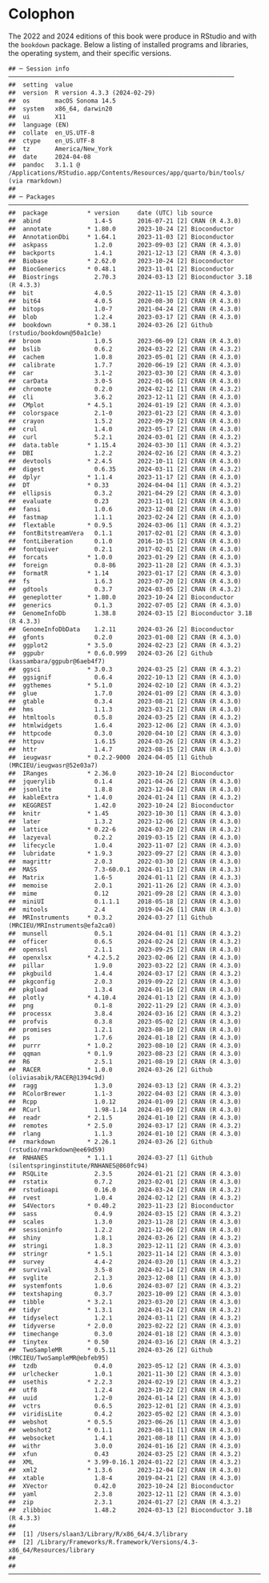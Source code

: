 # Colophon





The 2022 and 2024 editions of this book were produce in RStudio and with the `bookdown` package. Below a listing of installed programs and libraries, the operating system, and their specific versions.


```
## ─ Session info ───────────────────────────────────────────────────────────────
##  setting  value
##  version  R version 4.3.3 (2024-02-29)
##  os       macOS Sonoma 14.5
##  system   x86_64, darwin20
##  ui       X11
##  language (EN)
##  collate  en_US.UTF-8
##  ctype    en_US.UTF-8
##  tz       America/New_York
##  date     2024-04-08
##  pandoc   3.1.1 @ /Applications/RStudio.app/Contents/Resources/app/quarto/bin/tools/ (via rmarkdown)
## 
## ─ Packages ───────────────────────────────────────────────────────────────────
##  package           * version     date (UTC) lib source
##  abind               1.4-5       2016-07-21 [2] CRAN (R 4.3.0)
##  annotate          * 1.80.0      2023-10-24 [2] Bioconductor
##  AnnotationDbi     * 1.64.1      2023-11-03 [2] Bioconductor
##  askpass             1.2.0       2023-09-03 [2] CRAN (R 4.3.0)
##  backports           1.4.1       2021-12-13 [2] CRAN (R 4.3.0)
##  Biobase           * 2.62.0      2023-10-24 [2] Bioconductor
##  BiocGenerics      * 0.48.1      2023-11-01 [2] Bioconductor
##  Biostrings          2.70.3      2024-03-13 [2] Bioconductor 3.18 (R 4.3.3)
##  bit                 4.0.5       2022-11-15 [2] CRAN (R 4.3.0)
##  bit64               4.0.5       2020-08-30 [2] CRAN (R 4.3.0)
##  bitops              1.0-7       2021-04-24 [2] CRAN (R 4.3.0)
##  blob                1.2.4       2023-03-17 [2] CRAN (R 4.3.0)
##  bookdown          * 0.38.1      2024-03-26 [2] Github (rstudio/bookdown@50a1c1e)
##  broom               1.0.5       2023-06-09 [2] CRAN (R 4.3.0)
##  bslib               0.6.2       2024-03-22 [2] CRAN (R 4.3.2)
##  cachem              1.0.8       2023-05-01 [2] CRAN (R 4.3.0)
##  calibrate           1.7.7       2020-06-19 [2] CRAN (R 4.3.0)
##  car                 3.1-2       2023-03-30 [2] CRAN (R 4.3.0)
##  carData             3.0-5       2022-01-06 [2] CRAN (R 4.3.0)
##  chromote            0.2.0       2024-02-12 [1] CRAN (R 4.3.2)
##  cli                 3.6.2       2023-12-11 [2] CRAN (R 4.3.0)
##  CMplot            * 4.5.1       2024-01-19 [2] CRAN (R 4.3.0)
##  colorspace          2.1-0       2023-01-23 [2] CRAN (R 4.3.0)
##  crayon              1.5.2       2022-09-29 [2] CRAN (R 4.3.0)
##  crul                1.4.0       2023-05-17 [2] CRAN (R 4.3.0)
##  curl                5.2.1       2024-03-01 [2] CRAN (R 4.3.2)
##  data.table        * 1.15.4      2024-03-30 [1] CRAN (R 4.3.2)
##  DBI                 1.2.2       2024-02-16 [2] CRAN (R 4.3.2)
##  devtools          * 2.4.5       2022-10-11 [2] CRAN (R 4.3.0)
##  digest              0.6.35      2024-03-11 [2] CRAN (R 4.3.2)
##  dplyr             * 1.1.4       2023-11-17 [2] CRAN (R 4.3.0)
##  DT                * 0.33        2024-04-04 [1] CRAN (R 4.3.2)
##  ellipsis            0.3.2       2021-04-29 [2] CRAN (R 4.3.0)
##  evaluate            0.23        2023-11-01 [2] CRAN (R 4.3.0)
##  fansi               1.0.6       2023-12-08 [2] CRAN (R 4.3.0)
##  fastmap             1.1.1       2023-02-24 [2] CRAN (R 4.3.0)
##  flextable         * 0.9.5       2024-03-06 [1] CRAN (R 4.3.2)
##  fontBitstreamVera   0.1.1       2017-02-01 [2] CRAN (R 4.3.0)
##  fontLiberation      0.1.0       2016-10-15 [2] CRAN (R 4.3.0)
##  fontquiver          0.2.1       2017-02-01 [2] CRAN (R 4.3.0)
##  forcats           * 1.0.0       2023-01-29 [2] CRAN (R 4.3.0)
##  foreign             0.8-86      2023-11-28 [2] CRAN (R 4.3.3)
##  formatR           * 1.14        2023-01-17 [2] CRAN (R 4.3.0)
##  fs                  1.6.3       2023-07-20 [2] CRAN (R 4.3.0)
##  gdtools             0.3.7       2024-03-05 [2] CRAN (R 4.3.2)
##  geneplotter       * 1.80.0      2023-10-24 [2] Bioconductor
##  generics            0.1.3       2022-07-05 [2] CRAN (R 4.3.0)
##  GenomeInfoDb        1.38.8      2024-03-15 [2] Bioconductor 3.18 (R 4.3.3)
##  GenomeInfoDbData    1.2.11      2024-03-26 [2] Bioconductor
##  gfonts              0.2.0       2023-01-08 [2] CRAN (R 4.3.0)
##  ggplot2           * 3.5.0       2024-02-23 [2] CRAN (R 4.3.2)
##  ggpubr            * 0.6.0.999   2024-03-26 [2] Github (kassambara/ggpubr@6aeb4f7)
##  ggsci             * 3.0.3       2024-03-25 [2] CRAN (R 4.3.2)
##  ggsignif            0.6.4       2022-10-13 [2] CRAN (R 4.3.0)
##  ggthemes          * 5.1.0       2024-02-10 [2] CRAN (R 4.3.2)
##  glue                1.7.0       2024-01-09 [2] CRAN (R 4.3.0)
##  gtable              0.3.4       2023-08-21 [2] CRAN (R 4.3.0)
##  hms                 1.1.3       2023-03-21 [2] CRAN (R 4.3.0)
##  htmltools           0.5.8       2024-03-25 [2] CRAN (R 4.3.2)
##  htmlwidgets         1.6.4       2023-12-06 [2] CRAN (R 4.3.0)
##  httpcode            0.3.0       2020-04-10 [2] CRAN (R 4.3.0)
##  httpuv              1.6.15      2024-03-26 [2] CRAN (R 4.3.2)
##  httr                1.4.7       2023-08-15 [2] CRAN (R 4.3.0)
##  ieugwasr          * 0.2.2-9000  2024-04-05 [1] Github (MRCIEU/ieugwasr@52e03a7)
##  IRanges           * 2.36.0      2023-10-24 [2] Bioconductor
##  jquerylib           0.1.4       2021-04-26 [2] CRAN (R 4.3.0)
##  jsonlite            1.8.8       2023-12-04 [2] CRAN (R 4.3.0)
##  kableExtra        * 1.4.0       2024-01-24 [1] CRAN (R 4.3.2)
##  KEGGREST            1.42.0      2023-10-24 [2] Bioconductor
##  knitr             * 1.45        2023-10-30 [1] CRAN (R 4.3.0)
##  later               1.3.2       2023-12-06 [2] CRAN (R 4.3.0)
##  lattice           * 0.22-6      2024-03-20 [2] CRAN (R 4.3.2)
##  lazyeval            0.2.2       2019-03-15 [2] CRAN (R 4.3.0)
##  lifecycle           1.0.4       2023-11-07 [2] CRAN (R 4.3.0)
##  lubridate         * 1.9.3       2023-09-27 [2] CRAN (R 4.3.0)
##  magrittr            2.0.3       2022-03-30 [2] CRAN (R 4.3.0)
##  MASS                7.3-60.0.1  2024-01-13 [2] CRAN (R 4.3.3)
##  Matrix              1.6-5       2024-01-11 [2] CRAN (R 4.3.3)
##  memoise             2.0.1       2021-11-26 [2] CRAN (R 4.3.0)
##  mime                0.12        2021-09-28 [2] CRAN (R 4.3.0)
##  miniUI              0.1.1.1     2018-05-18 [2] CRAN (R 4.3.0)
##  mitools             2.4         2019-04-26 [1] CRAN (R 4.3.0)
##  MRInstruments     * 0.3.2       2024-03-27 [1] Github (MRCIEU/MRInstruments@efa2ca0)
##  munsell             0.5.1       2024-04-01 [1] CRAN (R 4.3.2)
##  officer             0.6.5       2024-02-24 [2] CRAN (R 4.3.2)
##  openssl             2.1.1       2023-09-25 [2] CRAN (R 4.3.0)
##  openxlsx          * 4.2.5.2     2023-02-06 [2] CRAN (R 4.3.0)
##  pillar              1.9.0       2023-03-22 [2] CRAN (R 4.3.0)
##  pkgbuild            1.4.4       2024-03-17 [2] CRAN (R 4.3.2)
##  pkgconfig           2.0.3       2019-09-22 [2] CRAN (R 4.3.0)
##  pkgload             1.3.4       2024-01-16 [2] CRAN (R 4.3.0)
##  plotly            * 4.10.4      2024-01-13 [2] CRAN (R 4.3.0)
##  png                 0.1-8       2022-11-29 [2] CRAN (R 4.3.0)
##  processx            3.8.4       2024-03-16 [2] CRAN (R 4.3.2)
##  profvis             0.3.8       2023-05-02 [2] CRAN (R 4.3.0)
##  promises            1.2.1       2023-08-10 [2] CRAN (R 4.3.0)
##  ps                  1.7.6       2024-01-18 [2] CRAN (R 4.3.0)
##  purrr             * 1.0.2       2023-08-10 [2] CRAN (R 4.3.0)
##  qqman             * 0.1.9       2023-08-23 [2] CRAN (R 4.3.0)
##  R6                  2.5.1       2021-08-19 [2] CRAN (R 4.3.0)
##  RACER             * 1.0.0       2024-03-26 [2] Github (oliviasabik/RACER@1394c9d)
##  ragg                1.3.0       2024-03-13 [2] CRAN (R 4.3.2)
##  RColorBrewer        1.1-3       2022-04-03 [2] CRAN (R 4.3.0)
##  Rcpp                1.0.12      2024-01-09 [2] CRAN (R 4.3.0)
##  RCurl               1.98-1.14   2024-01-09 [2] CRAN (R 4.3.0)
##  readr             * 2.1.5       2024-01-10 [2] CRAN (R 4.3.0)
##  remotes           * 2.5.0       2024-03-17 [2] CRAN (R 4.3.2)
##  rlang               1.1.3       2024-01-10 [2] CRAN (R 4.3.0)
##  rmarkdown         * 2.26.1      2024-03-26 [2] Github (rstudio/rmarkdown@ee69d59)
##  RNHANES           * 1.1.1       2024-03-27 [1] Github (silentspringinstitute/RNHANES@860fc94)
##  RSQLite             2.3.5       2024-01-21 [2] CRAN (R 4.3.0)
##  rstatix             0.7.2       2023-02-01 [2] CRAN (R 4.3.0)
##  rstudioapi          0.16.0      2024-03-24 [2] CRAN (R 4.3.2)
##  rvest               1.0.4       2024-02-12 [2] CRAN (R 4.3.2)
##  S4Vectors         * 0.40.2      2023-11-23 [2] Bioconductor
##  sass                0.4.9       2024-03-15 [2] CRAN (R 4.3.2)
##  scales              1.3.0       2023-11-28 [2] CRAN (R 4.3.0)
##  sessioninfo         1.2.2       2021-12-06 [2] CRAN (R 4.3.0)
##  shiny               1.8.1       2024-03-26 [2] CRAN (R 4.3.2)
##  stringi             1.8.3       2023-12-11 [2] CRAN (R 4.3.0)
##  stringr           * 1.5.1       2023-11-14 [2] CRAN (R 4.3.0)
##  survey              4.4-2       2024-03-20 [1] CRAN (R 4.3.2)
##  survival            3.5-8       2024-02-14 [2] CRAN (R 4.3.3)
##  svglite             2.1.3       2023-12-08 [1] CRAN (R 4.3.0)
##  systemfonts         1.0.6       2024-03-07 [2] CRAN (R 4.3.2)
##  textshaping         0.3.7       2023-10-09 [2] CRAN (R 4.3.0)
##  tibble            * 3.2.1       2023-03-20 [2] CRAN (R 4.3.0)
##  tidyr             * 1.3.1       2024-01-24 [2] CRAN (R 4.3.2)
##  tidyselect          1.2.1       2024-03-11 [2] CRAN (R 4.3.2)
##  tidyverse         * 2.0.0       2023-02-22 [2] CRAN (R 4.3.0)
##  timechange          0.3.0       2024-01-18 [2] CRAN (R 4.3.0)
##  tinytex           * 0.50        2024-03-16 [2] CRAN (R 4.3.2)
##  TwoSampleMR       * 0.5.11      2024-03-26 [2] Github (MRCIEU/TwoSampleMR@ebfeb95)
##  tzdb                0.4.0       2023-05-12 [2] CRAN (R 4.3.0)
##  urlchecker          1.0.1       2021-11-30 [2] CRAN (R 4.3.0)
##  usethis           * 2.2.3       2024-02-19 [2] CRAN (R 4.3.2)
##  utf8                1.2.4       2023-10-22 [2] CRAN (R 4.3.0)
##  uuid                1.2-0       2024-01-14 [2] CRAN (R 4.3.0)
##  vctrs               0.6.5       2023-12-01 [2] CRAN (R 4.3.0)
##  viridisLite         0.4.2       2023-05-02 [2] CRAN (R 4.3.0)
##  webshot           * 0.5.5       2023-06-26 [1] CRAN (R 4.3.0)
##  webshot2          * 0.1.1       2023-08-11 [1] CRAN (R 4.3.0)
##  websocket           1.4.1       2021-08-18 [1] CRAN (R 4.3.0)
##  withr               3.0.0       2024-01-16 [2] CRAN (R 4.3.0)
##  xfun                0.43        2024-03-25 [2] CRAN (R 4.3.2)
##  XML               * 3.99-0.16.1 2024-01-22 [2] CRAN (R 4.3.2)
##  xml2              * 1.3.6       2023-12-04 [2] CRAN (R 4.3.0)
##  xtable              1.8-4       2019-04-21 [2] CRAN (R 4.3.0)
##  XVector             0.42.0      2023-10-24 [2] Bioconductor
##  yaml                2.3.8       2023-12-11 [2] CRAN (R 4.3.0)
##  zip                 2.3.1       2024-01-27 [2] CRAN (R 4.3.2)
##  zlibbioc            1.48.2      2024-03-13 [2] Bioconductor 3.18 (R 4.3.3)
## 
##  [1] /Users/slaan3/Library/R/x86_64/4.3/library
##  [2] /Library/Frameworks/R.framework/Versions/4.3-x86_64/Resources/library
## 
## ──────────────────────────────────────────────────────────────────────────────
```

<script>
title=document.getElementById('header');
title.innerHTML = '<img src="./img/headers/banner_man_standing_dna.png" alt="Colofon">' + title.innerHTML
</script>

<!-- example: https://yearbookdiscoveries.com/wp-content/uploads/2014/05/Writing_a_Yearbook_Colophon.pdf -->
<!-- SPECIAL THANKS: (The staff wrote a few paragraphs about the year and mentioned a variety -->
<!-- of people who were instrumental in the success of their yearbook.) -->
<!-- COVER & ENDSHEETS: The 2013 Pinnacle cover is a four-color lithograph. An iridescent foil -->
<!-- covers a portion of the theme design. The endsheets are standard stock paper. The theme -->
<!-- concept was created and expanded by the editorial team and members of the 2013 Pinnacle -->
<!-- staff. Cover and endsheets were designed by Pinnacle co-editors-in-chief Regan Brown and -->
<!-- Ellena Sullivan, with inspiration provided by an early design from co-reference editor -->
<!-- Amanda Farrer. -->
<!-- TYPE & COLOR TREATMENT: Body copy throughout the book is set in Frutiger Light -->
<!-- Condensed (8.5 pt.) Captions are set in Frutiger Light Condensed (7.5 pt.) Headline -->
<!-- treatments are designed with variations of AHJ Nashville, Arno Pro and Frutiger. Photo -->
<!-- credits and spread credits appear in Frutiger Italic (6 pt.) -->
<!-- For consistency, a color palette was chosen. In addition to the traditional black, the -->
<!-- following colors appear throughout the publication: Pantone 151C, Pantone 3005C, Panton -->
<!-- 2985C, Pantone 115C, Pantone 376C, Pantone 363C, Pantone 266C, Pantone 185C and -->
<!-- Pantone Cool Grey 7C. -->
<!-- PUBLISHING: Volume 107 of the Pinnacle was designed and produced by the 2013 Pinnacle -->
<!-- staff. The 456-page, all-color Pinnacle is printed on 80 lb. gloss paper by Herff Jones -->
<!-- Publishing Co. in Kansas City, MO. Approximately 3,000 copies were pre-ordered for $52. -->
<!-- Any extra copies were sold for $60. A 48-page supplement was included in this price. The -->
<!-- publication was created using Adobe CS5.5 software on 42 Macintosh desktop and laptop -->
<!-- computers. -->
<!-- PHOTOGRAPHY: Pinnacle staff photographers shot digital photos using four Nikon D70s, -->
<!-- two Nikon D80s and one Nikon D40. Sport group photos were shot by Prestige Portraits, -->
<!-- and club and group photos were shot by both Prestige Portraits and Pinnacle yearbook staff -->
<!-- photographers. Some submitted photos appear throughout the book as well. -->
<!-- EDITORS’ NOTE: (A special note from the co-editors-in-chief was included here. The yearbook -->
<!-- staff photo with names and staff positions was included on the spread with the colophon.) -->
